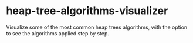 # heap-tree-algorithms-visualizer
Visualize some of the most common heap trees algorithms, with the option to see the algorithms applied step by step.

